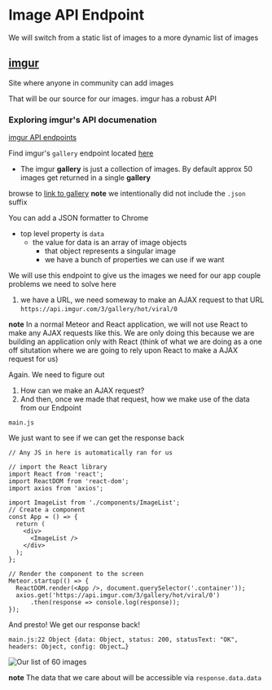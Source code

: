 # Image API Endpoint
We will switch from a static list of images to a more dynamic list of images

## [imgur](http://imgur.com/)
Site where anyone in community can add images

That will be our source for our images. imgur has a robust API

### Exploring imgur's API documenation
[imgur API endpoints](https://api.imgur.com/endpoints)

Find imgur's `gallery` endpoint located [here](https://api.imgur.com/endpoints/gallery)

* The imgur **gallery** is just a collection of images. By default approx 50 images get returned in a single **gallery**

browse to [link to gallery](https://api.imgur.com/3/gallery/hot/viral/0)
**note** we intentionally did not include the `.json` suffix

You can add a JSON formatter to Chrome

* top level property is `data`
    - the value for data is an array of image objects
        + that object represents a singular image
        + we have a bunch of properties we can use if we want

We will use this endpoint to give us the images we need for our app
couple problems we need to solve here
1) we have a URL, we need someway to make an AJAX request to that URL `https://api.imgur.com/3/gallery/hot/viral/0`


**note** In a normal Meteor and React application, we will not use React to make any AJAX requests like this. We are only doing this because we are building an application only with React (think of what we are doing as a one off situtation where we are going to rely upon React to make a AJAX request for us)

Again. We need to figure out

1) How can we make an AJAX request?
2) And then, once we made that request, how we make use of the data from our Endpoint

`main.js`

We just want to see if we can get the response back

```
// Any JS in here is automatically ran for us

// import the React library
import React from 'react';
import ReactDOM from 'react-dom';
import axios from 'axios';

import ImageList from './components/ImageList';
// Create a component
const App = () => {
  return (
    <div>
      <ImageList />
    </div>
  );
};

// Render the component to the screen
Meteor.startup(() => {
  ReactDOM.render(<App />, document.querySelector('.container'));
  axios.get('https://api.imgur.com/3/gallery/hot/viral/0')
      .then(response => console.log(response));
});
```

And presto! We get our response back!

`main.js:22 Object {data: Object, status: 200, statusText: "OK", headers: Object, config: Object…}`

![Our list of 60 images](https://i.imgur.com/oK4XE2T.png)

**note** The data that we care about will be accessible via `response.data.data`



